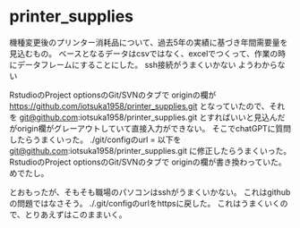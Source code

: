 # printer_supplies
機種変更後のプリンター消耗品について、過去5年の実績に基づき年間需要量を見込むもの。
ベースとなるデータはcsvではなく、excelでつくって、作業の時にデータフレームにすることにした。
ssh接続がうまくいかない
ようわからない

RstudioのProject optionsのGit/SVNのタブで
originの欄が
https://github.com/iotsuka1958/printer_supplies.git
となっていたので、それを
git@github.com:iotsuka1958/printer_supplies.git
とすればいいと見込んだがorigin欄がグレーアウトしていて直接入力ができない。
そこでchatGPTに質問したらうまくいった。
./git/configのurl = 以下を
git@github.com:iotsuka1958/printer_supplies.git
に修正したらうまくいった。
RstudioのProject optionsのGit/SVNのタブで
originの欄が書き換わっていた。
めでたし。

とおもったが、そもそも職場のパソコンはsshがうまくいかない。
これはgithubの問題ではなさそう。
./.git/configのurlをhttpsに戻した。
これはうまくいくので、とりあえずはこのままいく。

